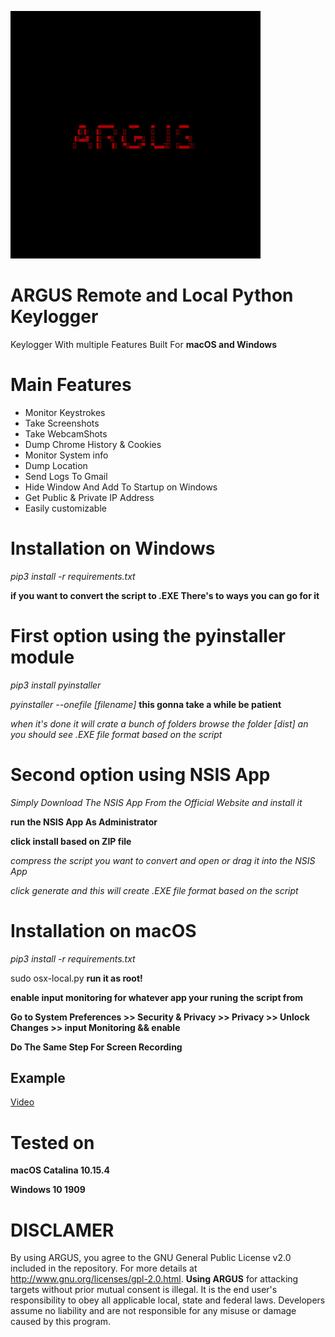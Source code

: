 
![](images/image.png)



# ARGUS Remote and Local Python Keylogger
 

Keylogger With multiple Features Built For  **macOS and Windows**



# Main Features

* Monitor Keystrokes
* Take Screenshots
* Take WebcamShots
* Dump Chrome History & Cookies
* Monitor System info
* Dump Location
* Send Logs To Gmail
* Hide Window And Add To Startup on Windows
* Get Public & Private IP Address
* Easily customizable


# Installation on Windows


*pip3 install -r requirements.txt*


**if you want to convert the script to .EXE There's to ways you can go for it**

# First option using the pyinstaller module 

*pip3 install pyinstaller*

*pyinstaller --onefile [filename]* **this gonna take a while be patient**

*when it's done it will crate a bunch of folders browse the folder [dist] an you should see .EXE file format based on the script*


# Second option using NSIS App


*Simply Download The NSIS App From the Official Website and install it*


**run the NSIS App As Administrator**


**click install based on ZIP file**


*compress the script you want to convert and open or drag it into the NSIS App*

*click generate and this will create .EXE file format based on the script*


# Installation on macOS


*pip3 install -r requirements.txt*

sudo osx-local.py **run it as root!**


**enable input monitoring for whatever app your runing the script from**


**Go to System Preferences >> Security & Privacy >> Privacy >> Unlock Changes >> input Monitoring && enable**


**Do The Same Step For Screen Recording**



## Example

[Video](https://streamable.com/mz6r2q)


# Tested on

**macOS Catalina 10.15.4**


**Windows 10 1909**



# DISCLAMER 

By using ARGUS, you agree to the GNU General Public License v2.0 included in the repository. For more details at http://www.gnu.org/licenses/gpl-2.0.html. **Using ARGUS**  for attacking targets without prior mutual consent is illegal. It is the end user's responsibility to obey all applicable local, state and federal laws. Developers assume no liability and are not responsible for any misuse or damage caused by this program.


